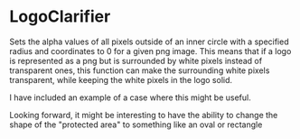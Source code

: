 # LogoClarifier

  Sets the alpha values of all pixels outside of an inner circle with a specified
  radius and coordinates to 0 for a given png image. This means that if a logo is 
  represented as a png but is surrounded by white pixels instead of transparent ones, 
  this function can make the surrounding white pixels transparent, while keeping the white
  pixels in the logo solid. 
  
  I have included an example of a case where this might be useful.
  
  Looking forward, it might be interesting to have the ability to change the shape of the 
  "protected area" to something like an oval or rectangle
